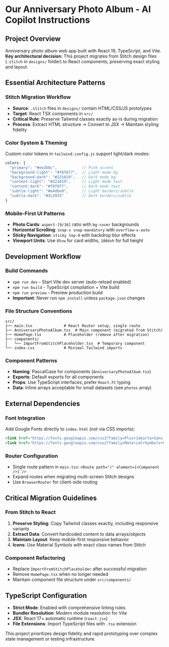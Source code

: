 # Our Anniversary Photo Album - AI Copilot Instructions

## Project Overview
Anniversary photo album web app built with React 19, TypeScript, and Vite. **Key architectural decision**: This project migrates from Stitch design files (`.stitch` in `designs/` folder) to React components, preserving exact styling and layout.

## Essential Architecture Patterns

### Stitch Migration Workflow
- **Source**: `.stitch` files in `designs/` contain HTML/CSS/JS prototypes
- **Target**: React TSX components in `src/`
- **Critical Rule**: Preserve Tailwind classes exactly as-is during migration
- **Process**: Extract HTML structure → Convert to JSX → Maintain styling fidelity

### Color System & Theming
Custom color tokens in `tailwind.config.js` support light/dark modes:
```js
colors: {
  "primary": "#ee2b8c",           // Pink accent
  "background-light": "#f8f6f7",  // Light mode bg
  "background-dark": "#221019",   // Dark mode bg
  "content-light": "#221019",     // Light mode text
  "content-dark": "#f8f6f7",      // Dark mode text
  "subtle-light": "#e4dbe0",      // Light borders/subtle
  "subtle-dark": "#3c2933"        // Dark borders/subtle
}
```

### Mobile-First UI Patterns
- **Photo Cards**: `aspect-[9/16]` ratio with `bg-cover` backgrounds
- **Horizontal Scrolling**: `snap-x snap-mandatory` with `overflow-x-auto`
- **Sticky Navigation**: `sticky top-0` with backdrop blur effects
- **Viewport Units**: Use `85vw` for card widths, `100dvh` for full height

## Development Workflow

### Build Commands
- `npm run dev` - Start Vite dev server (auto-reload enabled)
- `npm run build` - TypeScript compilation + Vite build
- `npm run preview` - Preview production build
- **Important**: Never run `npm install` unless `package.json` changes

### File Structure Conventions
```
src/
├── main.tsx              # React Router setup, single route
├── AnniversaryPhotoAlbum.tsx  # Main component (migrated from Stitch)
├── HomePage.tsx          # Placeholder (remove after migration)
├── components/
│   └── ImportFromStitchPlaceholder.tsx  # Temporary component
└── index.css             # Minimal Tailwind imports
```

### Component Patterns
- **Naming**: PascalCase for components (`AnniversaryPhotoAlbum.tsx`)
- **Exports**: Default exports for all components
- **Props**: Use TypeScript interfaces, prefer `React.FC` typing
- **Data**: Inline arrays acceptable for small datasets (see `photos` array)

## External Dependencies

### Font Integration
Add Google Fonts directly to `index.html` (not via CSS imports):
```html
<link href="https://fonts.googleapis.com/css2?family=Plus+Jakarta+Sans:wght@400;500;700;800&display=swap" rel="stylesheet"/>
<link href="https://fonts.googleapis.com/css2?family=Material+Symbols+Outlined" rel="stylesheet"/>
```

### Router Configuration
- Single route pattern in `main.tsx`: `<Route path="/" element={<Component />} />`
- Expand routes when migrating multi-screen Stitch designs
- Use `BrowserRouter` for client-side routing

## Critical Migration Guidelines

### From Stitch to React
1. **Preserve Styling**: Copy Tailwind classes exactly, including responsive variants
2. **Extract Data**: Convert hardcoded content to data arrays/objects
3. **Maintain Layout**: Keep mobile-first responsive behavior
4. **Icons**: Use Material Symbols with exact class names from Stitch

### Component Refactoring
- Replace `ImportFromStitchPlaceholder` after successful migration
- Remove `HomePage.tsx` when no longer needed
- Maintain component file structure under `src/components/`

## TypeScript Configuration
- **Strict Mode**: Enabled with comprehensive linting rules
- **Bundler Resolution**: Modern module resolution for Vite
- **JSX**: React 17+ automatic runtime (`react-jsx`)
- **File Extensions**: Import TypeScript files with `.tsx` extension

This project prioritizes design fidelity and rapid prototyping over complex state management or testing infrastructure.